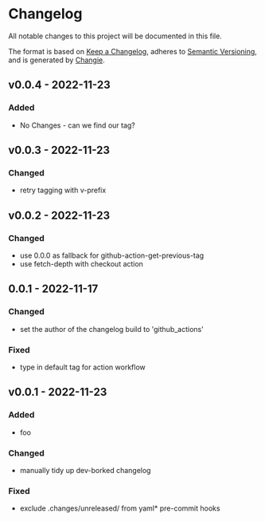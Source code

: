 # Changelog
All notable changes to this project will be documented in this file.

The format is based on [Keep a Changelog](https://keepachangelog.com/en/1.0.0/),
adheres to [Semantic Versioning](https://semver.org/spec/v2.0.0.html),
and is generated by [Changie](https://github.com/miniscruff/changie).


## v0.0.4 - 2022-11-23
### Added
* No Changes - can we find our tag?

## v0.0.3 - 2022-11-23
### Changed
* retry tagging with v-prefix

## v0.0.2 - 2022-11-23
### Changed
* use 0.0.0 as fallback for github-action-get-previous-tag
* use fetch-depth with checkout action

## 0.0.1 - 2022-11-17
### Changed
* set the author of the changelog build to 'github_actions'
### Fixed
* type in default tag for action workflow

## v0.0.1 - 2022-11-23
### Added
* foo
### Changed
* manually tidy up dev-borked changelog
### Fixed
* exclude .changes/unreleased/ from yaml* pre-commit hooks
